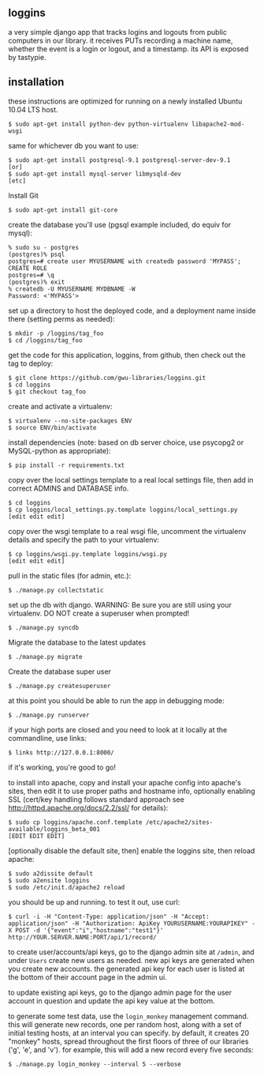 loggins
-------

a very simple django app that tracks logins and logouts from public
computers in our library.  it receives PUTs recording a machine name,
whether the event is a login or logout, and a timestamp.  its API
is exposed by tastypie.


installation
------------

these instructions are optimized for running on a newly installed
Ubuntu 10.04 LTS host.

```
$ sudo apt-get install python-dev python-virtualenv libapache2-mod-wsgi
```

same for whichever db you want to use:
```
$ sudo apt-get install postgresql-9.1 postgresql-server-dev-9.1
[or]
$ sudo apt-get install mysql-server libmysqld-dev
[etc]
```

Install Git
```
$ sudo apt-get install git-core
```

create the database you'll use (pgsql example included, do equiv
for mysql):
```
% sudo su - postgres
(postgres)% psql
postgres=# create user MYUSERNAME with createdb password 'MYPASS';
CREATE ROLE
postgres=# \q
(postgres)% exit
% createdb -U MYUSERNAME MYDBNAME -W
Password: <'MYPASS'>
```

set up a directory to host the deployed code, and a deployment name
inside there (setting perms as needed):

```
$ mkdir -p /loggins/tag_foo
$ cd /loggins/tag_foo
```

get the code for this application, loggins, from github, then check
out the tag to deploy:

```
$ git clone https://github.com/gwu-libraries/loggins.git
$ cd loggins
$ git checkout tag_foo
```

create and activate a virtualenv:

```
$ virtualenv --no-site-packages ENV
$ source ENV/bin/activate
```

install dependencies (note: based on db server choice, use psycopg2
or MySQL-python as appropriate):

```
$ pip install -r requirements.txt
```

copy over the local settings template to a real local settings file,
then add in correct ADMINS and DATABASE info.
```
$ cd loggins
$ cp loggins/local_settings.py.template loggins/local_settings.py
[edit edit edit]
```

copy over the wsgi template to a real wsgi file, uncomment the
virtualenv details and specify the path to your virtualenv:
```
$ cp loggins/wsgi.py.template loggins/wsgi.py
[edit edit edit]
```

pull in the static files (for admin, etc.):
```
$ ./manage.py collectstatic
```

set up the db with django. WARNING: Be sure you are still using your virtualenv. DO NOT create a superuser when prompted!
```
$ ./manage.py syncdb
```

Migrate the database to the latest updates
```
$ ./manage.py migrate
```

Create the database super user
```
$ ./manage.py createsuperuser
```

at this point you should be able to run the app in debugging mode:
```
$ ./manage.py runserver
```

if your high ports are closed and you need to look at it locally
at the commandline, use links:
```
$ links http://127.0.0.1:8000/
```

if it's working, you're good to go!

to install into apache, copy and install your apache config into 
apache's sites, then edit it to use proper paths and hostname info,
optionally enabling SSL (cert/key handling follows standard approach
see http://httpd.apache.org/docs/2.2/ssl/ for details):
```
$ sudo cp loggins/apache.conf.template /etc/apache2/sites-available/loggins_beta_001
[EDIT EDIT EDIT]
```

[optionally disable the default site, then] enable the loggins site, 
then reload apache:
```
$ sudo a2dissite default
$ sudo a2ensite loggins
$ sudo /etc/init.d/apache2 reload
```

you should be up and running. to test it out, use curl:
```
$ curl -i -H "Content-Type: application/json" -H "Accept: application/json" -H "Authorization: ApiKey YOURUSERNAME:YOURAPIKEY" -X POST -d '{"event":"i","hostname":"test1"}' http://YOUR.SERVER.NAME:PORT/api/1/record/
```

to create user/accounts/api keys, go to the django admin site at 
```/admin```, and under ```Users``` create new users as needed. new
api keys are generated when you create new accounts.  the generated
api key for each user is listed at the bottom of their account page
in the admin ui.

to update existing api keys, go to the django admin page for the user
account in question and update the api key value at the bottom.

to generate some test data, use the ```login_monkey``` management
command.  this will generate new records, one per random host, along
with a set of initial testing hosts, at an interval you can specify.
by default, it creates 20 "monkey" hosts, spread throughout the first
floors of three of our libraries ('g', 'e', and 'v').  for example,
this will add a new record every five seconds:

```
$ ./manage.py login_monkey --interval 5 --verbose
```
